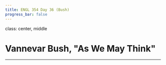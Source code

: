 ```yaml
---
title: ENGL 354 Day 36 (Bush)
progress_bar: false
---
```

class: center, middle

# Vannevar Bush, "As We May Think"
---
